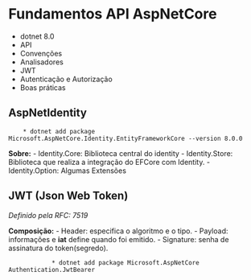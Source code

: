 # Fundamentos API AspNetCore
- dotnet 8.0
- API
- Convenções
- Analisadores
- JWT
- Autenticação e Autorização
- Boas práticas


## AspNetIdentity
        * dotnet add package Microsoft.AspNetCore.Identity.EntityFrameworkCore --version 8.0.0

**Sobre:**
    - Identity.Core: Biblioteca central do identity
    - Identity.Store:  Biblioteca que realiza a integração do EFCore com Identity.
    - Identity.Option: Algumas Extensões

## JWT (Json Web Token)
*Definido pela RFC: 7519*

**Composição:** 
        - Header: especifica o algoritmo e o tipo. 
        - Payload: informações e **iat** define quando foi emitido.
        - Signature: senha de assinatura do token(segredo).

                * dotnet add package Microsoft.AspNetCore Authentication.JwtBearer               
